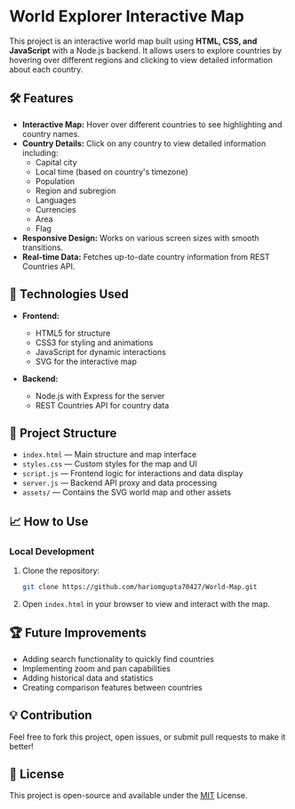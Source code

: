 
# **World Explorer Interactive Map**

This project is an interactive world map built using **HTML, CSS, and JavaScript** with a Node.js backend. It allows users to explore countries by hovering over different regions and clicking to view detailed information about each country.

## 🛠️ Features

- **Interactive Map:** Hover over different countries to see highlighting and country names.
- **Country Details:** Click on any country to view detailed information including:
  - Capital city
  - Local time (based on country's timezone)
  - Population
  - Region and subregion
  - Languages
  - Currencies
  - Area
  - Flag
- **Responsive Design:** Works on various screen sizes with smooth transitions.
- **Real-time Data:** Fetches up-to-date country information from REST Countries API.

## 🚀 Technologies Used

- **Frontend:**
  - HTML5 for structure
  - CSS3 for styling and animations
  - JavaScript for dynamic interactions
  - SVG for the interactive map

- **Backend:**
  - Node.js with Express for the server
  - REST Countries API for country data

## 📂 Project Structure

- `index.html` — Main structure and map interface
- `styles.css` — Custom styles for the map and UI
- `script.js` — Frontend logic for interactions and data display
- `server.js` — Backend API proxy and data processing
- `assets/` — Contains the SVG world map and other assets

## 📈 How to Use

### Local Development

1. Clone the repository:  
   ```bash
   git clone https://github.com/hariomgupta70427/World-Map.git
   ```

2. Open `index.html` in your browser to view and interact with the map.
## 🏆 Future Improvements

- Adding search functionality to quickly find countries
- Implementing zoom and pan capabilities
- Adding historical data and statistics
- Creating comparison features between countries

## 💡 Contribution

Feel free to fork this project, open issues, or submit pull requests to make it better!

## 📄 License

This project is open-source and available under the [MIT](https://choosealicense.com/licenses/mit/) License.



